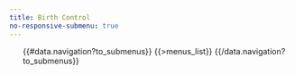 ```yaml
---
title: Birth Control
no-responsive-submenu: true
---
```


<ul>
{{#data.navigation?to_submenus}}
{{>menus_list}}
{{/data.navigation?to_submenus}}
</ul>

